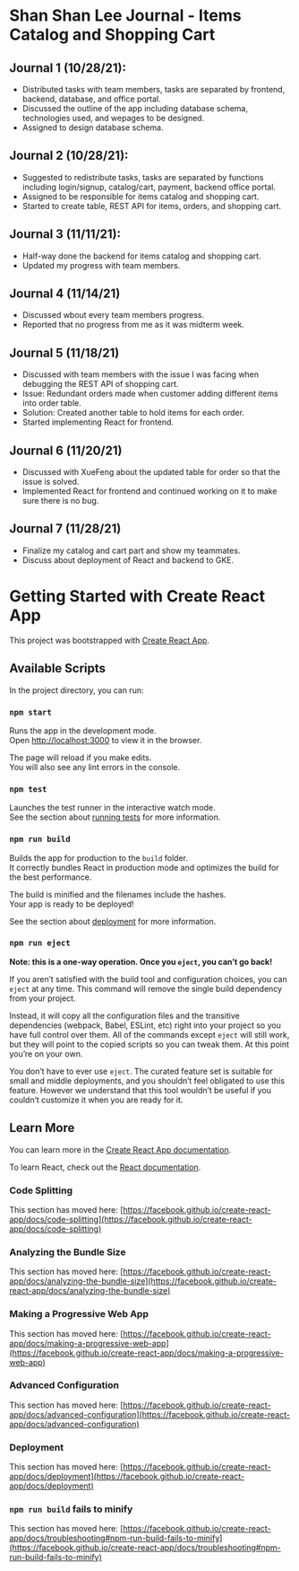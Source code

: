 # Shan Shan Lee Journal - Items Catalog and Shopping Cart

## Journal 1 (10/28/21):
* Distributed tasks with team members, tasks are separated by frontend, backend, database, and office portal.
* Discussed the outline of the app including database schema, technologies used, and wepages to be designed. 
* Assigned to design database schema. 

## Journal 2 (10/28/21):
* Suggested to redistribute tasks, tasks are separated by functions including login/signup, catalog/cart, payment, backend office portal.
* Assigned to be responsible for items catalog and shopping cart.
* Started to create table, REST API for items, orders, and shopping cart.

## Journal 3 (11/11/21):
* Half-way done the backend for items catalog and shopping cart.
* Updated my progress with team members.

## Journal 4 (11/14/21)
* Discussed wbout every team members progress.
* Reported that no progress from me as it was midterm week.

## Journal 5 (11/18/21)
* Discussed with team members with the issue I was facing when debugging the REST API of shopping cart.
* Issue: Redundant orders made when customer adding different items into order table.
* Solution: Created another table to hold items for each order.
* Started implementing React for frontend.

## Journal 6 (11/20/21)
* Discussed with XueFeng about the updated table for order so that the issue is solved.
* Implemented React for frontend and continued working on it to make sure there is no bug.

## Journal 7 (11/28/21)
* Finalize my catalog and cart part and show my teammates.
* Discuss about deployment of React and backend to GKE.

# Getting Started with Create React App

This project was bootstrapped with [Create React App](https://github.com/facebook/create-react-app).

## Available Scripts

In the project directory, you can run:

### `npm start`

Runs the app in the development mode.\
Open [http://localhost:3000](http://localhost:3000) to view it in the browser.

The page will reload if you make edits.\
You will also see any lint errors in the console.

### `npm test`

Launches the test runner in the interactive watch mode.\
See the section about [running tests](https://facebook.github.io/create-react-app/docs/running-tests) for more information.

### `npm run build`

Builds the app for production to the `build` folder.\
It correctly bundles React in production mode and optimizes the build for the best performance.

The build is minified and the filenames include the hashes.\
Your app is ready to be deployed!

See the section about [deployment](https://facebook.github.io/create-react-app/docs/deployment) for more information.

### `npm run eject`

**Note: this is a one-way operation. Once you `eject`, you can’t go back!**

If you aren’t satisfied with the build tool and configuration choices, you can `eject` at any time. This command will remove the single build dependency from your project.

Instead, it will copy all the configuration files and the transitive dependencies (webpack, Babel, ESLint, etc) right into your project so you have full control over them. All of the commands except `eject` will still work, but they will point to the copied scripts so you can tweak them. At this point you’re on your own.

You don’t have to ever use `eject`. The curated feature set is suitable for small and middle deployments, and you shouldn’t feel obligated to use this feature. However we understand that this tool wouldn’t be useful if you couldn’t customize it when you are ready for it.

## Learn More

You can learn more in the [Create React App documentation](https://facebook.github.io/create-react-app/docs/getting-started).

To learn React, check out the [React documentation](https://reactjs.org/).

### Code Splitting

This section has moved here: [https://facebook.github.io/create-react-app/docs/code-splitting](https://facebook.github.io/create-react-app/docs/code-splitting)

### Analyzing the Bundle Size

This section has moved here: [https://facebook.github.io/create-react-app/docs/analyzing-the-bundle-size](https://facebook.github.io/create-react-app/docs/analyzing-the-bundle-size)

### Making a Progressive Web App

This section has moved here: [https://facebook.github.io/create-react-app/docs/making-a-progressive-web-app](https://facebook.github.io/create-react-app/docs/making-a-progressive-web-app)

### Advanced Configuration

This section has moved here: [https://facebook.github.io/create-react-app/docs/advanced-configuration](https://facebook.github.io/create-react-app/docs/advanced-configuration)

### Deployment

This section has moved here: [https://facebook.github.io/create-react-app/docs/deployment](https://facebook.github.io/create-react-app/docs/deployment)

### `npm run build` fails to minify

This section has moved here: [https://facebook.github.io/create-react-app/docs/troubleshooting#npm-run-build-fails-to-minify](https://facebook.github.io/create-react-app/docs/troubleshooting#npm-run-build-fails-to-minify)
